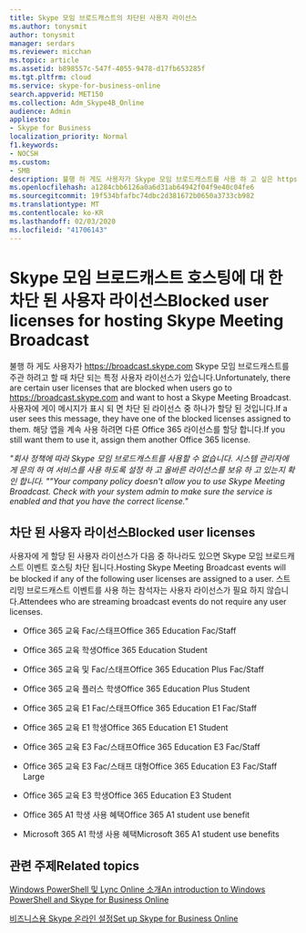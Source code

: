 ```yaml
---
title: Skype 모임 브로드캐스트의 차단된 사용자 라이선스
ms.author: tonysmit
author: tonysmit
manager: serdars
ms.reviewer: micchan
ms.topic: article
ms.assetid: b898557c-547f-4055-9478-d17fb653285f
ms.tgt.pltfrm: cloud
ms.service: skype-for-business-online
search.appverid: MET150
ms.collection: Adm_Skype4B_Online
audience: Admin
appliesto:
- Skype for Business
localization_priority: Normal
f1.keywords:
- NOCSH
ms.custom:
- SMB
description: 불행 하 게도 사용자가 Skype 모임 브로드캐스트를 사용 하 고 싶은 https://broadcast.skype.com 경우에는 특정 사용자 라이선스가 차단 됩니다. 사용자에 게이 메시지가 표시 되 면 차단 된 라이선스 중 하나가 할당 된 것입니다. 해당 앱을 계속 사용 하려면 다른 Office 365 라이선스를 할당 합니다.
ms.openlocfilehash: a1284cbb6126a0a6d31ab64942f04f9e40c04fe6
ms.sourcegitcommit: 19f534bfafbc74dbc2d381672b0650a3733cb982
ms.translationtype: MT
ms.contentlocale: ko-KR
ms.lasthandoff: 02/03/2020
ms.locfileid: "41706143"
---
```

# <a name="blocked-user-licenses-for-hosting-skype-meeting-broadcast"></a><span data-ttu-id="e245f-105">Skype 모임 브로드캐스트 호스팅에 대 한 차단 된 사용자 라이선스</span><span class="sxs-lookup"><span data-stu-id="e245f-105">Blocked user licenses for hosting Skype Meeting Broadcast</span></span>

<span data-ttu-id="e245f-106">불행 하 게도 사용자가 https://broadcast.skype.com Skype 모임 브로드캐스트를 주관 하려고 할 때 차단 되는 특정 사용자 라이선스가 있습니다.</span><span class="sxs-lookup"><span data-stu-id="e245f-106">Unfortunately, there are certain user licenses that are blocked when users go to https://broadcast.skype.com and want to host a Skype Meeting Broadcast.</span></span> <span data-ttu-id="e245f-107">사용자에 게이 메시지가 표시 되 면 차단 된 라이선스 중 하나가 할당 된 것입니다.</span><span class="sxs-lookup"><span data-stu-id="e245f-107">If a user sees this message, they have one of the blocked licenses assigned to them.</span></span> <span data-ttu-id="e245f-108">해당 앱을 계속 사용 하려면 다른 Office 365 라이선스를 할당 합니다.</span><span class="sxs-lookup"><span data-stu-id="e245f-108">If you still want them to use it, assign them another Office 365 license.</span></span>
  
 <span data-ttu-id="e245f-109">*"회사 정책에 따라 Skype 모임 브로드캐스트를 사용할 수 없습니다. 시스템 관리자에 게 문의 하 여 서비스를 사용 하도록 설정 하 고 올바른 라이선스를 보유 하 고 있는지 확인 합니다. "*</span><span class="sxs-lookup"><span data-stu-id="e245f-109">*"Your company policy doesn't allow you to use Skype Meeting Broadcast. Check with your system admin to make sure the service is enabled and that you have the correct license."*</span></span> 
  
## <a name="blocked-user-licenses"></a><span data-ttu-id="e245f-110">차단 된 사용자 라이선스</span><span class="sxs-lookup"><span data-stu-id="e245f-110">Blocked user licenses</span></span> 

<span data-ttu-id="e245f-111">사용자에 게 할당 된 사용자 라이선스가 다음 중 하나라도 있으면 Skype 모임 브로드캐스트 이벤트 호스팅 차단 됩니다.</span><span class="sxs-lookup"><span data-stu-id="e245f-111">Hosting Skype Meeting Broadcast events will be blocked if any of the following user licenses are assigned to a user.</span></span> <span data-ttu-id="e245f-112">스트리밍 브로드캐스트 이벤트를 사용 하는 참석자는 사용자 라이선스가 필요 하지 않습니다.</span><span class="sxs-lookup"><span data-stu-id="e245f-112">Attendees who are streaming broadcast events do not require any user licenses.</span></span>
  
- <span data-ttu-id="e245f-113">Office 365 교육 Fac/스태프</span><span class="sxs-lookup"><span data-stu-id="e245f-113">Office 365 Education Fac/Staff</span></span>
    
- <span data-ttu-id="e245f-114">Office 365 교육 학생</span><span class="sxs-lookup"><span data-stu-id="e245f-114">Office 365 Education Student</span></span>
    
- <span data-ttu-id="e245f-115">Office 365 교육 및 Fac/스태프</span><span class="sxs-lookup"><span data-stu-id="e245f-115">Office 365 Education Plus Fac/Staff</span></span>
    
- <span data-ttu-id="e245f-116">Office 365 교육 플러스 학생</span><span class="sxs-lookup"><span data-stu-id="e245f-116">Office 365 Education Plus Student</span></span>
    
- <span data-ttu-id="e245f-117">Office 365 교육 E1 Fac/스태프</span><span class="sxs-lookup"><span data-stu-id="e245f-117">Office 365 Education E1 Fac/Staff</span></span>
    
- <span data-ttu-id="e245f-118">Office 365 교육 E1 학생</span><span class="sxs-lookup"><span data-stu-id="e245f-118">Office 365 Education E1 Student</span></span>
    
- <span data-ttu-id="e245f-119">Office 365 교육 E3 Fac/스태프</span><span class="sxs-lookup"><span data-stu-id="e245f-119">Office 365 Education E3 Fac/Staff</span></span>
    
- <span data-ttu-id="e245f-120">Office 365 교육 E3 Fac/스태프 대형</span><span class="sxs-lookup"><span data-stu-id="e245f-120">Office 365 Education E3 Fac/Staff Large</span></span>
    
- <span data-ttu-id="e245f-121">Office 365 교육 E3 학생</span><span class="sxs-lookup"><span data-stu-id="e245f-121">Office 365 Education E3 Student</span></span>
    
- <span data-ttu-id="e245f-122">Office 365 A1 학생 사용 혜택</span><span class="sxs-lookup"><span data-stu-id="e245f-122">Office 365 A1 student use benefit</span></span>
    
- <span data-ttu-id="e245f-123">Microsoft 365 A1 학생 사용 혜택</span><span class="sxs-lookup"><span data-stu-id="e245f-123">Microsoft 365 A1 student use benefits</span></span>

    
## <a name="related-topics"></a><span data-ttu-id="e245f-124">관련 주제</span><span class="sxs-lookup"><span data-stu-id="e245f-124">Related topics</span></span>

[<span data-ttu-id="e245f-125">Windows PowerShell 및 Lync Online 소개</span><span class="sxs-lookup"><span data-stu-id="e245f-125">An introduction to Windows PowerShell and Skype for Business Online</span></span>](https://go.microsoft.com/fwlink/?LinkId=525039)
  
[<span data-ttu-id="e245f-126">비즈니스용 Skype 온라인 설정</span><span class="sxs-lookup"><span data-stu-id="e245f-126">Set up Skype for Business Online</span></span>](../set-up-skype-for-business-online/set-up-skype-for-business-online.md)

  
 
